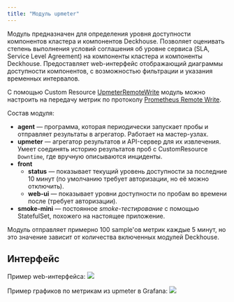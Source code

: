 ```yaml
---
title: "Модуль upmeter"
---
```


Модуль предназначен для определения уровня доступности компонентов кластера и компонентов Deckhouse. Позволяет оценивать степень выполнения условий соглашения об уровне сервиса (SLA, Service Level Agreement) на компоненты кластера и компоненты Deckhouse. Предоставляет web-интерфейс отображающий диаграммы доступности компонентов, с возможностью фильтрации и указания временных интервалов.

С помощью Custom Resource [UpmeterRemoteWrite](cr.html#upmeterremotewrite) модуль можно настроить на передачу метрик по протоколу [Prometheus Remote Write](https://docs.sysdig.com/en/docs/installation/prometheus-remote-write/).

Состав модуля:
- **agent** — программа, которая периодически запускает пробы и отправляет результаты в агрегатор. Работает на мастер-узлах.
- **upmeter** — агрегатор результатов и API-сервер для их извлечения. Умеет соединять историю результатов проб с CustomResource `Downtime`, где вручную описываются инциденты.
- **front**
  - **status** — показывает текущий уровень доступности за последние 10 минут (по умолчанию требует авторизации, но её можно отключить).
  - **web-ui** — показывает уровни доступности по пробам во времени после (требует авторизации).
- **smoke-mini** — постоянное *smoke-тестирование* с помощью StatefulSet, похожего на настоящее приложение.

Модуль отправляет примерно 100 sample'ов метрик каждые 5 минут, но это значение зависит от количества включенных модулей Deckhouse. 

## Интерфейс

Пример web-интерфейса:
![](../../images/500-upmeter/image1.png)

Пример графиков по метрикам из upmeter в Grafana:
![](../../images/500-upmeter/image2.png)
